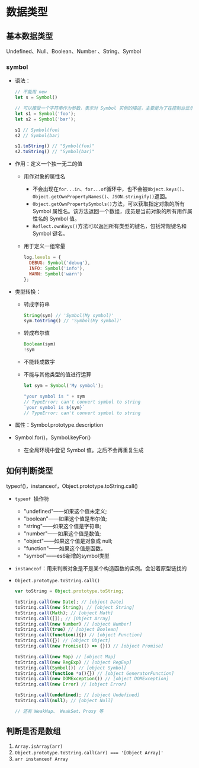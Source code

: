 # 数据类型

<!-- toc -->

## 基本数据类型

Undefined、Null、Boolean、Number 、String、Symbol

### symbol

- 语法：

  ```javascript
  // 不能用 new
  let s = Symbol()
  
  // 可以接受一个字符串作为参数，表示对 Symbol 实例的描述，主要是为了在控制台显示，或者转为字符串时，比较容易区分。
  let s1 = Symbol('foo');
  let s2 = Symbol('bar');
  
  s1 // Symbol(foo)
  s2 // Symbol(bar)
  
  s1.toString() // "Symbol(foo)"
  s2.toString() // "Symbol(bar)"
  ```

- 作用：定义一个独一无二的值

  - 用作对象的属性名

    - 不会出现在`for...in`、`for...of`循环中，也不会被`Object.keys()`、`Object.getOwnPropertyNames()`、`JSON.stringify()`返回。
    - `Object.getOwnPropertySymbols()`方法，可以获取指定对象的所有 Symbol 属性名。该方法返回一个数组，成员是当前对象的所有用作属性名的 Symbol 值。
    - `Reflect.ownKeys()`方法可以返回所有类型的键名，包括常规键名和 Symbol 键名。

  - 用于定义一组常量

    ```javascript
    log.levels = {
      DEBUG: Symbol('debug'),
      INFO: Symbol('info'),
      WARN: Symbol('warn')
    };
    ```

- 类型转换：

  - 转成字符串

    ```javascript
    String(sym) // 'Symbol(My symbol)'
    sym.toString() // 'Symbol(My symbol)'
    ```

  - 转成布尔值

    ```javascript
    Boolean(sym)
    !sym
    ```

  - 不能转成数字

  - 不能与其他类型的值进行运算

    ```javascript
    let sym = Symbol('My symbol');
    
    "your symbol is " + sym
    // TypeError: can't convert symbol to string
    `your symbol is ${sym}`
    // TypeError: can't convert symbol to string
    ```

- 属性：Symbol.prototype.description
- Symbol.for()，Symbol.keyFor()
  - 在全局环境中登记 Symbol 值。之后不会再重复生成

## 如何判断类型

typeof()，instanceof，Object.prototype.toString.call()

- `typeof `操作符

  - "undefined"——如果这个值未定义; 
  - "boolean"——如果这个值是布尔值; 
  - "string"——如果这个值是字符串;
  - "number"——如果这个值是数值;
  - "object"——如果这个值是对象或 null; 
  - "function"——如果这个值是函数。
  - "symbol"——es6新增的symbol类型

- `instanceof`：用来判断对象是不是某个构造函数的实例。会沿着原型链找的

- `Object.prototype.toString.call()`

  ```js
  var toString = Object.prototype.toString;
  
  toString.call(new Date); // [object Date]
  toString.call(new String); // [object String]
  toString.call(Math); // [object Math]
  toString.call([]); // [Object Array]
  toString.call(new Number) // [object Number]
  toString.call(true) // [object Boolean]
  toString.call(function(){}) // [object Function]
  toString.call({}) // [object Object]
  toString.call(new Promise(() => {})) // [object Promise]
  
  toString.call(new Map) // [object Map]
  toString.call(new RegExp) // [object RegExp]
  toString.call(Symbol()) // [object Symbol]
  toString.call(function *a(){}) // [object GeneratorFunction]
  toString.call(new DOMException()) // [object DOMException]
  toString.call(new Error) // [object Error]
  
  toString.call(undefined); // [object Undefined]
  toString.call(null); // [object Null]
  
  // 还有 WeakMap、 WeakSet、Proxy 等
  ```

## 判断是否是数组

1. `Array.isArray(arr)`
2. `Object.prototype.toString.call(arr) === '[Object Array]' `
3. `arr instanceof Array`

